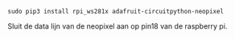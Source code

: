 ```
sudo pip3 install rpi_ws281x adafruit-circuitpython-neopixel
```

Sluit de data lijn van de neopixel aan op pin18 van de raspberry pi.